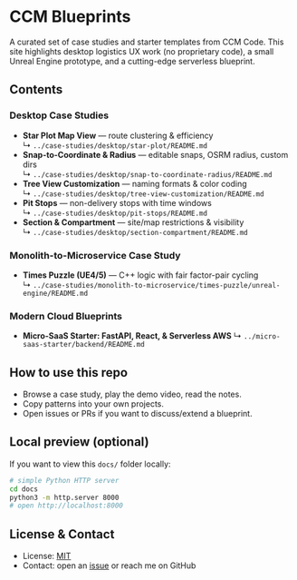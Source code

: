 # CCM Blueprints

A curated set of case studies and starter templates from CCM Code.
This site highlights desktop logistics UX work (no proprietary code),
a small Unreal Engine prototype, and a cutting-edge serverless blueprint.

## Contents

### Desktop Case Studies
- **Star Plot Map View** — route clustering & efficiency  
  ↳ `../case-studies/desktop/star-plot/README.md`
- **Snap-to-Coordinate & Radius** — editable snaps, OSRM radius, custom dirs  
  ↳ `../case-studies/desktop/snap-to-coordinate-radius/README.md`
- **Tree View Customization** — naming formats & color coding  
  ↳ `../case-studies/desktop/tree-view-customization/README.md`
- **Pit Stops** — non-delivery stops with time windows  
  ↳ `../case-studies/desktop/pit-stops/README.md`
- **Section & Compartment** — site/map restrictions & visibility  
  ↳ `../case-studies/desktop/section-compartment/README.md`

###  Monolith-to-Microservice Case Study
- **Times Puzzle (UE4/5)** — C++ logic with fair factor-pair cycling  
  ↳ `../case-studies/monolith-to-microservice/times-puzzle/unreal-engine/README.md`

### Modern Cloud Blueprints
- **Micro-SaaS Starter: FastAPI, React, & Serverless AWS**
  ↳ `../micro-saas-starter/backend/README.md`

## How to use this repo
- Browse a case study, play the demo video, read the notes.
- Copy patterns into your own projects.  
- Open issues or PRs if you want to discuss/extend a blueprint.

## Local preview (optional)
If you want to view this `docs/` folder locally:
```bash
# simple Python HTTP server
cd docs
python3 -m http.server 8000
# open http://localhost:8000
```
## License & Contact
- License: [MIT](../LICENSE)
- Contact: open an [issue](../issues) or reach me on GitHub
